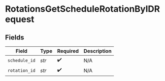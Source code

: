 # RotationsGetScheduleRotationByIDRequest


## Fields

| Field              | Type               | Required           | Description        |
| ------------------ | ------------------ | ------------------ | ------------------ |
| `schedule_id`      | *str*              | :heavy_check_mark: | N/A                |
| `rotation_id`      | *str*              | :heavy_check_mark: | N/A                |